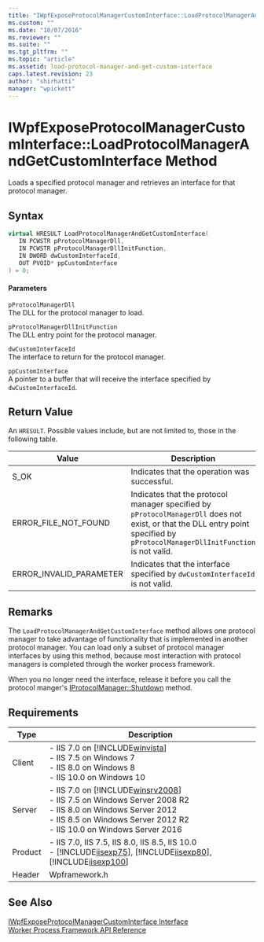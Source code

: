```yaml
---
title: "IWpfExposeProtocolManagerCustomInterface::LoadProtocolManagerAndGetCustomInterface Method | Microsoft Docs"
ms.custom: ""
ms.date: "10/07/2016"
ms.reviewer: ""
ms.suite: ""
ms.tgt_pltfrm: ""
ms.topic: "article"
ms.assetid: load-protocol-manager-and-get-custom-interface
caps.latest.revision: 23
author: "shirhatti"
manager: "wpickett"
---
```

# IWpfExposeProtocolManagerCustomInterface::LoadProtocolManagerAndGetCustomInterface Method
Loads a specified protocol manager and retrieves an interface for that protocol manager.  
  
## Syntax  
  
```cpp  
virtual HRESULT LoadProtocolManagerAndGetCustomInterface(  
   IN PCWSTR pProtocolManagerDll,  
   IN PCWSTR pProtocolManagerDllInitFunction,  
   IN DWORD dwCustomInterfaceId,  
   OUT PVOID* ppCustomInterface  
) = 0;  
```  
  
#### Parameters  
 `pProtocolManagerDll`  
 The DLL for the protocol manager to load.  
  
 `pProtocolManagerDllInitFunction`  
 The DLL entry point for the protocol manager.  
  
 `dwCustomInterfaceId`  
 The interface to return for the protocol manager.  
  
 `ppCustomInterface`  
 A pointer to a buffer that will receive the interface specified by `dwCustomInterfaceId`.  
  
## Return Value  
 An `HRESULT`. Possible values include, but are not limited to, those in the following table.  
  
|Value|Description|  
|-----------|-----------------|  
|S_OK|Indicates that the operation was successful.|  
|ERROR_FILE_NOT_FOUND|Indicates that the protocol manager specified by `pProtocolManagerDll` does not exist, or that the DLL entry point specified by `pProtocolManagerDllInitFunction` is not valid.|  
|ERROR_INVALID_PARAMETER|Indicates that the interface specified by `dwCustomInterfaceId` is not valid.|  
  
## Remarks  
 The `LoadProtocolManagerAndGetCustomInterface` method allows one protocol manager to take advantage of functionality that is implemented in another protocol manager. You can load only a subset of protocol manager interfaces by using this method, because most interaction with protocol managers is completed through the worker process framework.  
  
 When you no longer need the interface, release it before you call the protocol manger's [IProtocolManager::Shutdown](../../web-development-reference\native-code-api-reference/iprotocolmanager-shutdown-method.md) method.  
  
## Requirements  
  
|Type|Description|  
|----------|-----------------|  
|Client|-   IIS 7.0 on [!INCLUDE[winvista](../../wmi-provider/includes/winvista-md.md)]<br />-   IIS 7.5 on Windows 7<br />-   IIS 8.0 on Windows 8<br />-   IIS 10.0 on Windows 10|  
|Server|-   IIS 7.0 on [!INCLUDE[winsrv2008](../../wmi-provider/includes/winsrv2008-md.md)]<br />-   IIS 7.5 on Windows Server 2008 R2<br />-   IIS 8.0 on Windows Server 2012<br />-   IIS 8.5 on Windows Server 2012 R2<br />-   IIS 10.0 on Windows Server 2016|  
|Product|-   IIS 7.0, IIS 7.5, IIS 8.0, IIS 8.5, IIS 10.0<br />-   [!INCLUDE[iisexp75](../../web-development-reference/native-code-api-reference/includes/iisexp75-md.md)], [!INCLUDE[iisexp80](../../web-development-reference/native-code-api-reference/includes/iisexp80-md.md)], [!INCLUDE[iisexp100](../../web-development-reference/native-code-api-reference/includes/iisexp100-md.md)]|  
|Header|Wpframework.h|  
  
## See Also  
 [IWpfExposeProtocolManagerCustomInterface Interface](../../web-development-reference\native-code-api-reference/iwpfexposeprotocolmanagercustominterface-interface.md)   
 [Worker Process Framework API Reference](../../web-development-reference\native-code-api-reference/worker-process-framework-api-reference.md)